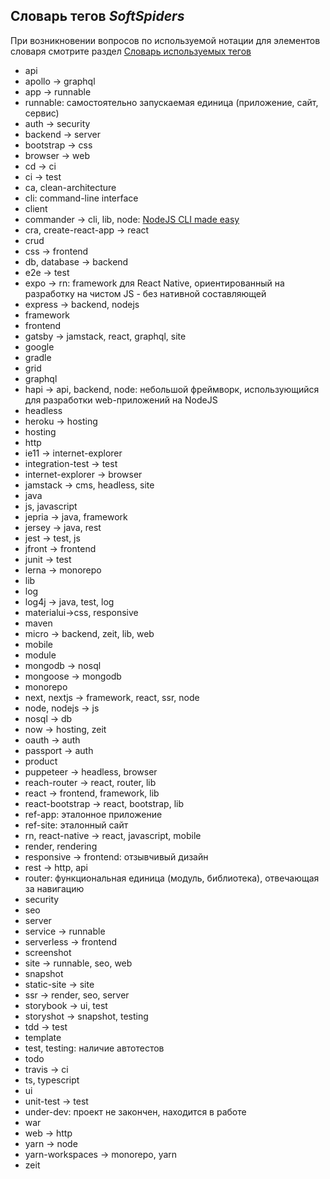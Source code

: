 ## Словарь тегов *SoftSpiders*

При возникновении вопросов по используемой нотации для элементов словаря смотрите раздел
[Словарь используемых тегов](README.md#словарь-используемых-тегов)

- api
- apollo -> graphql
- app -> runnable
- runnable: самостоятельно запускаемая единица (приложение, сайт, сервис)
- auth -> security
- backend -> server
- bootstrap -> css
- browser -> web
- cd -> ci
- ci -> test
- ca, clean-architecture 
- cli: command-line interface
- client
- commander -> cli, lib, node: [NodeJS CLI made easy](https://github.com/tj/commander.js)
- cra, create-react-app -> react
- crud
- css -> frontend
- db, database -> backend
- e2e -> test
- expo -> rn: framework для React Native, ориентированный на разработку на чистом JS - без нативной составляющей
- express -> backend, nodejs
- framework
- frontend
- gatsby -> jamstack, react, graphql, site
- google
- gradle
- grid
- graphql
- hapi -> api, backend, node: небольшой фреймворк, использующийся для разработки web-приложений на NodeJS 
- headless
- heroku -> hosting
- hosting
- http
- ie11 -> internet-explorer
- integration-test -> test
- internet-explorer -> browser
- jamstack -> cms, headless, site
- java
- js, javascript
- jepria -> java, framework
- jersey -> java, rest
- jest -> test, js
- jfront -> frontend
- junit -> test
- lerna -> monorepo
- lib
- log
- log4j -> java, test, log
- materialui->css, responsive
- maven
- micro -> backend, zeit, lib, web
- mobile
- module
- mongodb -> nosql
- mongoose -> mongodb
- monorepo
- next, nextjs -> framework, react, ssr, node 
- node, nodejs -> js
- nosql -> db
- now -> hosting, zeit
- oauth -> auth
- passport -> auth
- product
- puppeteer -> headless, browser
- reach-router -> react, router, lib
- react -> frontend, framework, lib
- react-bootstrap -> react, bootstrap, lib
- ref-app: эталонное приложение
- ref-site: эталонный сайт
- rn, react-native -> react, javascript, mobile
- render, rendering
- responsive -> frontend: отзывчивый дизайн
- rest -> http, api
- router: функциональная единица (модуль, библиотека), отвечающая за навигацию
- security
- seo
- server
- service -> runnable
- serverless -> frontend
- screenshot
- site -> runnable, seo, web
- snapshot
- static-site -> site
- ssr -> render, seo, server
- storybook -> ui, test
- storyshot -> snapshot, testing
- tdd -> test
- template
- test, testing: наличие автотестов
- todo
- travis -> ci
- ts, typescript
- ui
- unit-test -> test
- under-dev: проект не закончен, находится в работе
- war
- web -> http
- yarn -> node
- yarn-workspaces -> monorepo, yarn
- zeit
